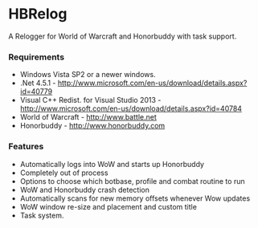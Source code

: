 # HBRelog
A Relogger for World of Warcraft and Honorbuddy with task support. 

### Requirements
* Windows Vista SP2 or a newer windows. 
* .Net 4.5.1 - http://www.microsoft.com/en-us/download/details.aspx?id=40779
* Visual C++ Redist. for Visual Studio 2013 - http://www.microsoft.com/en-us/download/details.aspx?id=40784
* World of Warcraft - http://www.battle.net
* Honorbuddy - http://www.honorbuddy.com

### Features
* Automatically logs into WoW and starts up Honorbuddy
* Completely out of process
* Options to choose which botbase, profile and combat routine to run
* WoW and Honorbuddy crash detection
* Automatically scans for new memory offsets whenever Wow updates
* WoW window re-size and placement and custom title
* Task system. 
